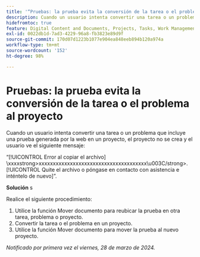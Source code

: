 ```yaml
---
title: '“Pruebas: la prueba evita la conversión de la tarea o el problema al proyecto”'
description: Cuando un usuario intenta convertir una tarea o un problema que incluye una prueba generada por la web en un proyecto, el proyecto no se crea y el usuario ve un mensaje. Hay una solución disponible.
hidefromtoc: true
feature: Digital Content and Documents, Projects, Tasks, Work Management
exl-id: 0022db1d-7ad3-4229-96a8-fb3823e89d9f
source-git-commit: 170d07d1223b1077e904ea848eeb894b120a974a
workflow-type: tm+mt
source-wordcount: '152'
ht-degree: 98%

---
```


# Pruebas: la prueba evita la conversión de la tarea o el problema al proyecto

Cuando un usuario intenta convertir una tarea o un problema que incluye una prueba generada por la web en un proyecto, el proyecto no se crea y el usuario ve el siguiente mensaje:

“[!UICONTROL Error al copiar el archivo] \xxxxstrong>xxxxxxxxxxxxxxxxxxxxxxxxxxxxxxxxxxxxxx\u003C\/strong>. [!UICONTROL Quite el archivo o póngase en contacto con asistencia e inténtelo de nuevo]”.

**Solución** s

Realice el siguiente procedimiento:

1. Utilice la función Mover documento para reubicar la prueba en otra tarea, problema o proyecto.
2. Convertir la tarea o el problema en un proyecto.
3. Utilice la función Mover documento para mover la prueba al nuevo proyecto.

_Notificado por primera vez el viernes, 28 de marzo de 2024._

